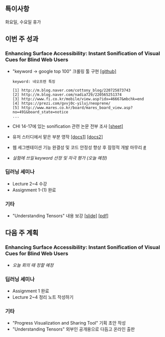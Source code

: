 ## 특이사항

화요일, 수요일 휴가

## 이번 주 성과

### Enhancing Surface Accessibility: Instant Sonification of Visual Cues for Blind Web Users

* "keyword -> google top 100" 크롤링 툴 구현 [[github]](https://github.com/CHIroong/V2A/tree/master/crawler)

  ```
  keyword: 네오프렌 특징

  [1] http://m.blog.naver.com/cottony_blog/220725873743
  [2] http://m.blog.naver.com/nadia729/220565251374
  [3] http://www.fi.co.kr/mobile/view.asp?idx=46667&mbchk=end
  [4] https://prezi.com/gvvj0c-yiluj/neoprene/
  [5] http://www.mares.co.kr/board/mares_board_view.asp?no=491&board_state=notice
  ...
  ```

* CHI 14-17에 있는 sonification 관련 논문 전부 조사 [[sheet]](https://docs.google.com/spreadsheets/d/1aT4pEhSUHmH-CoAilP5DuseCe4-QsNXeitk1yQ6o82M/edit?usp=sharing)
* 유저 스터디에서 맡은 부분 영작 [[docs1]](https://docs.google.com/document/d/1NTls0-0JPB8nLgyuaPMTxUpAYbjcZ4C0W1oi7otRcGc/edit?usp=sharing) [[docs2]](https://docs.google.com/document/d/1aPLS1BEEc0-XsHXwKA3Jo0gLO23JAf6GfnHDmzFvgOk/edit?usp=sharing)
* 웹 세그멘테이션 기능 완결성 및 코드 안정성 향상 후 잠정적 개발 마무리 [#](https://github.com/CHIroong/V2A/commit/c923974522f7f2b271ac0a78ff24ef41c19985ff)
* *실험에 쓰일 keyword 선정 및 자극 평가 (오늘 예정)*


### 딥러닝 세미나

* Lecture 2~4 수강
* Assignment 1-(1) 완료

### 기타

* "Understanding Tensors" 내용 보강 [[slide]](https://drive.google.com/file/d/1p6GL7aIlBv6a1aOeiJ1iR8P5cj0dTPmg/view?usp=sharing) [[pdf]](https://drive.google.com/file/d/1JlUeKVLm3OkrihXdyl9M1pMYoc9f-g88/view?usp=sharing)

## 다음 주 계획 

### Enhancing Surface Accessibility: Instant Sonification of Visual Cues for Blind Web Users

* *오늘 회의 때 정할 예정*

### 딥러닝 세미나

* Assignment 1 완료
* Lecture 2~4 정리 노트 작성하기

### 기타

* "Progress Visualization and Sharing Tool" 기획 초안 작성
* "Understanding Tensors" 외부인 공개용으로 다듬고 온라인 출판
